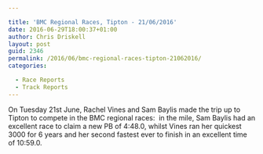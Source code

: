 ```yaml
---

title: 'BMC Regional Races, Tipton - 21/06/2016'
date: 2016-06-29T18:00:37+01:00
author: Chris Driskell
layout: post
guid: 2346
permalink: /2016/06/bmc-regional-races-tipton-21062016/
categories:

  - Race Reports
  - Track Reports
---
```

On Tuesday 21st June, Rachel Vines and Sam Baylis made the trip up to Tipton to compete in the BMC regional races:  in the mile, Sam Baylis had an excellent race to claim a new PB of 4:48.0, whilst Vines ran her quickest 3000 for 6 years and her second fastest ever to finish in an excellent time of 10:59.0.